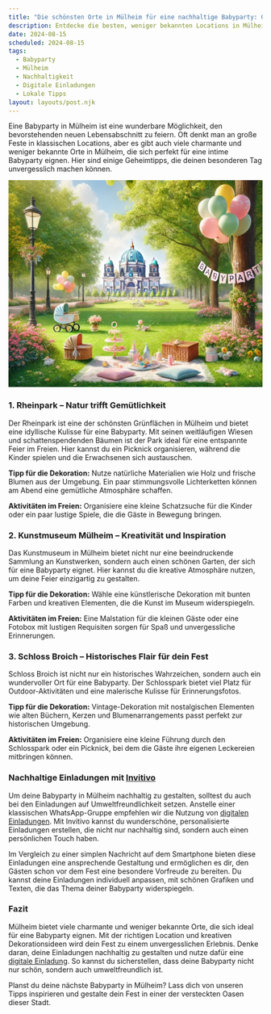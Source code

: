 ```yaml
---
title: "Die schönsten Orte in Mülheim für eine nachhaltige Babyparty: Geheimtipps für dein Fest"
description: Entdecke die besten, weniger bekannten Locations in Mülheim für eine unvergessliche Babyparty, inklusive nachhaltiger Dekorationstipps und personalisierten digitalen Einladungen.
date: 2024-08-15
scheduled: 2024-08-15
tags:
  - Babyparty
  - Mülheim
  - Nachhaltigkeit
  - Digitale Einladungen
  - Lokale Tipps
layout: layouts/post.njk
---
```


Eine Babyparty in Mülheim ist eine wunderbare Möglichkeit, den bevorstehenden neuen Lebensabschnitt zu feiern. Oft denkt man an große Feste in klassischen Locations, aber es gibt auch viele charmante und weniger bekannte Orte in Mülheim, die sich perfekt für eine intime Babyparty eignen. Hier sind einige Geheimtipps, die deinen besonderen Tag unvergesslich machen können.

![Babyparty im Park](/img/picnic-park.webp)

### 1. **Rheinpark – Natur trifft Gemütlichkeit**

Der Rheinpark ist eine der schönsten Grünflächen in Mülheim und bietet eine idyllische Kulisse für eine Babyparty. Mit seinen weitläufigen Wiesen und schattenspendenden Bäumen ist der Park ideal für eine entspannte Feier im Freien. Hier kannst du ein Picknick organisieren, während die Kinder spielen und die Erwachsenen sich austauschen.

**Tipp für die Dekoration:** Nutze natürliche Materialien wie Holz und frische Blumen aus der Umgebung. Ein paar stimmungsvolle Lichterketten können am Abend eine gemütliche Atmosphäre schaffen.

**Aktivitäten im Freien:** Organisiere eine kleine Schatzsuche für die Kinder oder ein paar lustige Spiele, die die Gäste in Bewegung bringen.

### 2. **Kunstmuseum Mülheim – Kreativität und Inspiration**

Das Kunstmuseum in Mülheim bietet nicht nur eine beeindruckende Sammlung an Kunstwerken, sondern auch einen schönen Garten, der sich für eine Babyparty eignet. Hier kannst du die kreative Atmosphäre nutzen, um deine Feier einzigartig zu gestalten.

**Tipp für die Dekoration:** Wähle eine künstlerische Dekoration mit bunten Farben und kreativen Elementen, die die Kunst im Museum widerspiegeln.

**Aktivitäten im Freien:** Eine Malstation für die kleinen Gäste oder eine Fotobox mit lustigen Requisiten sorgen für Spaß und unvergessliche Erinnerungen.

### 3. **Schloss Broich – Historisches Flair für dein Fest**

Schloss Broich ist nicht nur ein historisches Wahrzeichen, sondern auch ein wundervoller Ort für eine Babyparty. Der Schlosspark bietet viel Platz für Outdoor-Aktivitäten und eine malerische Kulisse für Erinnerungsfotos.

**Tipp für die Dekoration:** Vintage-Dekoration mit nostalgischen Elementen wie alten Büchern, Kerzen und Blumenarrangements passt perfekt zur historischen Umgebung.

**Aktivitäten im Freien:** Organisiere eine kleine Führung durch den Schlosspark oder ein Picknick, bei dem die Gäste ihre eigenen Leckereien mitbringen können.

### **Nachhaltige Einladungen mit [Invitivo](https://invitivo.com/create)**

Um deine Babyparty in Mülheim nachhaltig zu gestalten, solltest du auch bei den Einladungen auf Umweltfreundlichkeit setzen. Anstelle einer klassischen WhatsApp-Gruppe empfehlen wir die Nutzung von [digitalen Einladungen](https://invitivo.com/). Mit Invitivo kannst du wunderschöne, personalisierte Einladungen erstellen, die nicht nur nachhaltig sind, sondern auch einen persönlichen Touch haben. 

Im Vergleich zu einer simplen Nachricht auf dem Smartphone bieten diese Einladungen eine ansprechende Gestaltung und ermöglichen es dir, den Gästen schon vor dem Fest eine besondere Vorfreude zu bereiten. Du kannst deine Einladungen individuell anpassen, mit schönen Grafiken und Texten, die das Thema deiner Babyparty widerspiegeln.

### **Fazit**

Mülheim bietet viele charmante und weniger bekannte Orte, die sich ideal für eine Babyparty eignen. Mit der richtigen Location und kreativen Dekorationsideen wird dein Fest zu einem unvergesslichen Erlebnis. Denke daran, deine Einladungen nachhaltig zu gestalten und nutze dafür eine [digitale Einladung](https://invitivo.com). So kannst du sicherstellen, dass deine Babyparty nicht nur schön, sondern auch umweltfreundlich ist.

Planst du deine nächste Babyparty in Mülheim? Lass dich von unseren Tipps inspirieren und gestalte dein Fest in einer der versteckten Oasen dieser Stadt.
